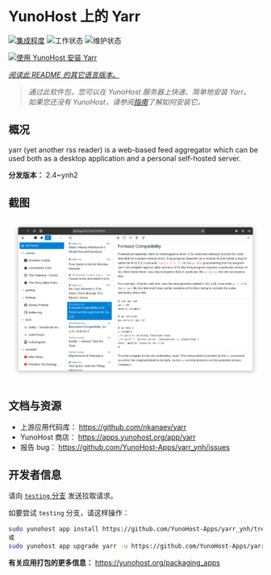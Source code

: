 <!--
注意：此 README 由 <https://github.com/YunoHost/apps/tree/master/tools/readme_generator> 自动生成
请勿手动编辑。
-->

# YunoHost 上的 Yarr

[![集成程度](https://dash.yunohost.org/integration/yarr.svg)](https://dash.yunohost.org/appci/app/yarr) ![工作状态](https://ci-apps.yunohost.org/ci/badges/yarr.status.svg) ![维护状态](https://ci-apps.yunohost.org/ci/badges/yarr.maintain.svg)

[![使用 YunoHost 安装 Yarr](https://install-app.yunohost.org/install-with-yunohost.svg)](https://install-app.yunohost.org/?app=yarr)

*[阅读此 README 的其它语言版本。](./ALL_README.md)*

> *通过此软件包，您可以在 YunoHost 服务器上快速、简单地安装 Yarr。*  
> *如果您还没有 YunoHost，请参阅[指南](https://yunohost.org/install)了解如何安装它。*

## 概况

yarr (yet another rss reader) is a web-based feed aggregator which can be used both as a desktop application and a personal self-hosted server.

**分发版本：** 2.4~ynh2

## 截图

![Yarr 的截图](./doc/screenshots/screenshot.png)

## 文档与资源

- 上游应用代码库： <https://github.com/nkanaev/yarr>
- YunoHost 商店： <https://apps.yunohost.org/app/yarr>
- 报告 bug： <https://github.com/YunoHost-Apps/yarr_ynh/issues>

## 开发者信息

请向 [`testing` 分支](https://github.com/YunoHost-Apps/yarr_ynh/tree/testing) 发送拉取请求。

如要尝试 `testing` 分支，请这样操作：

```bash
sudo yunohost app install https://github.com/YunoHost-Apps/yarr_ynh/tree/testing --debug
或
sudo yunohost app upgrade yarr -u https://github.com/YunoHost-Apps/yarr_ynh/tree/testing --debug
```

**有关应用打包的更多信息：** <https://yunohost.org/packaging_apps>
